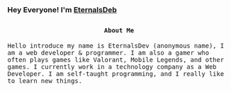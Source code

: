 ### Hey Everyone! I'm [EternalsDeb](https://github.com/EternalsDev)
## <p align="center"><h4 align="center"><samp> About Me </samp></h4></p>
<div>
  <samp> Hello introduce my name is EternalsDev (anonymous name), I am a web developer & programmer. I am also a gamer who often plays games like Valorant, Mobile Legends, and other games. I currently work in a technology company as a Web Developer. I am self-taught programming, and I really like to learn new things. </samp>
